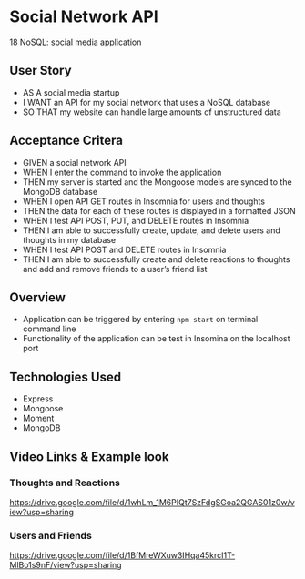 # Social Network API 
18 NoSQL: social media application

## User Story

* AS A social media startup
* I WANT an API for my social network that uses a NoSQL database
* SO THAT my website can handle large amounts of unstructured data


## Acceptance Critera

* GIVEN a social network API
* WHEN I enter the command to invoke the application
* THEN my server is started and the Mongoose models are synced to the MongoDB database
* WHEN I open API GET routes in Insomnia for users and thoughts
* THEN the data for each of these routes is displayed in a formatted JSON
* WHEN I test API POST, PUT, and DELETE routes in Insomnia
* THEN I am able to successfully create, update, and delete users and thoughts in my database
* WHEN I test API POST and DELETE routes in Insomnia
* THEN I am able to successfully create and delete reactions to thoughts and add and remove friends to a user’s friend list 

## Overview

* Application can be triggered by entering `npm start` on terminal command line
* Functionality of the application can be test in Insomina on the localhost port 

## Technologies Used
* Express
* Mongoose
* Moment 
* MongoDB

## Video Links & Example look
### Thoughts and Reactions
https://drive.google.com/file/d/1whLm_1M6PIQt7SzFdgSGoa2QGAS01z0w/view?usp=sharing

### Users and Friends
https://drive.google.com/file/d/1BfMreWXuw3IHqa45krcI1T-MlBo1s9nF/view?usp=sharing


